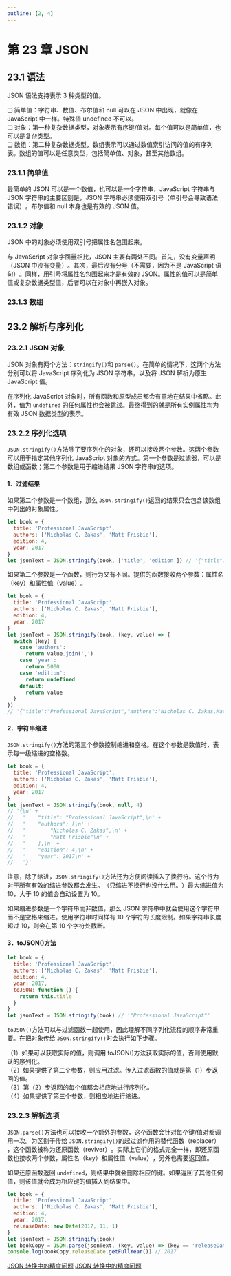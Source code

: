 ```yaml
---
outline: [2, 4]
---
```


# 第 23 章 JSON

## 23.1 语法

JSON 语法支持表示 3 种类型的值。

❑ 简单值：字符串、数值、布尔值和 null 可以在 JSON 中出现，就像在 JavaScript 中一样。特殊值 undefined 不可以。<br />
❑ 对象：第一种复杂数据类型，对象表示有序键/值对。每个值可以是简单值，也可以是复杂类型。<br />
❑ 数组：第二种复杂数据类型，数组表示可以通过数值索引访问的值的有序列表。数组的值可以是任意类型，包括简单值、对象，甚至其他数组。

### 23.1.1 简单值

最简单的 JSON 可以是一个数值，也可以是一个字符串，JavaScript 字符串与 JSON 字符串的主要区别是，JSON 字符串必须使用双引号（单引号会导致语法错误）​。布尔值和 null 本身也是有效的 JSON 值。

### 23.1.2 对象

JSON 中的对象必须使用双引号把属性名包围起来。

与 JavaScript 对象字面量相比，JSON 主要有两处不同。首先，没有变量声明（JSON 中没有变量）​。其次，最后没有分号（不需要，因为不是 JavaScript 语句）​。同样，用引号将属性名包围起来才是有效的 JSON。属性的值可以是简单值或复杂数据类型值，后者可以在对象中再嵌入对象。

### 23.1.3 数组

## 23.2 解析与序列化

### 23.2.1 JSON 对象

JSON 对象有两个方法：`stringify()`和 `parse()`。在简单的情况下，这两个方法分别可以将 JavaScript 序列化为 JSON 字符串，以及将 JSON 解析为原生 JavaScript 值。

在序列化 JavaScript 对象时，所有函数和原型成员都会有意地在结果中省略。此外，值为 `undefined` 的任何属性也会被跳过。最终得到的就是所有实例属性均为有效 JSON 数据类型的表示。

### 23.2.2 序列化选项

`JSON.stringify()`方法除了要序列化的对象，还可以接收两个参数。这两个参数可以用于指定其他序列化 JavaScript 对象的方式。第一个参数是过滤器，可以是数组或函数；第二个参数是用于缩进结果 JSON 字符串的选项。

#### 1．过滤结果

如果第二个参数是一个数组，那么 `JSON.stringify()`返回的结果只会包含该数组中列出的对象属性。

```javascript
let book = {
  title: 'Professional JavaScript',
  authors: ['Nicholas C. Zakas', 'Matt Frisbie'],
  edition: 4,
  year: 2017
}
let jsonText = JSON.stringify(book, ['title', 'edition']) // '{"title":"Professional JavaScript","edition":4}'
```

如果第二个参数是一个函数，则行为又有不同。提供的函数接收两个参数：属性名（key）和属性值（value）​。

```javascript
let book = {
  title: 'Professional JavaScript',
  authors: ['Nicholas C. Zakas', 'Matt Frisbie'],
  edition: 4,
  year: 2017
}
let jsonText = JSON.stringify(book, (key, value) => {
  switch (key) {
    case 'authors':
      return value.join(',')
    case 'year':
      return 5000
    case 'edition':
      return undefined
    default:
      return value
  }
})
// '{"title":"Professional JavaScript","authors":"Nicholas C. Zakas,Matt Frisbie","year":5000}'
```

#### 2．字符串缩进

`JSON.stringify()`方法的第三个参数控制缩进和空格。在这个参数是数值时，表示每一级缩进的空格数。

```javascript
let book = {
  title: 'Professional JavaScript',
  authors: ['Nicholas C. Zakas', 'Matt Frisbie'],
  edition: 4,
  year: 2017
}
let jsonText = JSON.stringify(book, null, 4)
// '{\n' +
//   '    "title": "Professional JavaScript",\n' +
//   '    "authors": [\n' +
//   '        "Nicholas C. Zakas",\n' +
//   '        "Matt Frisbie"\n' +
//   '    ],\n' +
//   '    "edition": 4,\n' +
//   '    "year": 2017\n' +
//   '}'
```

注意，除了缩进，`JSON.stringify()`方法还为方便阅读插入了换行符。这个行为对于所有有效的缩进参数都会发生。​（只缩进不换行也没什么用。​）最大缩进值为 10，大于 10 的值会自动设置为 10。

如果缩进参数是一个字符串而非数值，那么 JSON 字符串中就会使用这个字符串而不是空格来缩进。使用字符串时同样有 10 个字符的长度限制。如果字符串长度超过 10，则会在第 10 个字符处截断。

#### 3．toJSON()方法

```javascript
let book = {
  title: 'Professional JavaScript',
  authors: ['Nicholas C. Zakas', 'Matt Frisbie'],
  edition: 4,
  year: 2017,
  toJSON: function () {
    return this.title
  }
}
let jsonText = JSON.stringify(book) // '"Professional JavaScript"'
```

`toJSON()`方法可以与过滤函数一起使用，因此理解不同序列化流程的顺序非常重要。在把对象传给 `JSON.stringify()`时会执行如下步骤。

（1）如果可以获取实际的值，则调用 toJSON()方法获取实际的值，否则使用默认的序列化。<br />
（2）如果提供了第二个参数，则应用过滤。传入过滤函数的值就是第（1）步返回的值。<br />
（3）第（2）步返回的每个值都会相应地进行序列化。<br />
（4）如果提供了第三个参数，则相应地进行缩进。

### 23.2.3 解析选项

`JSON.parse()`方法也可以接收一个额外的参数，这个函数会针对每个键/值对都调用一次。为区别于传给 `JSON.stringify()`的起过滤作用的替代函数（replacer）​，这个函数被称为还原函数（reviver）​。实际上它们的格式完全一样，即还原函数也接收两个参数，属性名（key）和属性值（value）​，另外也需要返回值。

如果还原函数返回 `undefined`，则结果中就会删除相应的键。如果返回了其他任何值，则该值就会成为相应键的值插入到结果中。

```javascript
let book = {
  title: 'Professional JavaScript',
  authors: ['Nicholas C. Zakas', 'Matt Frisbie'],
  edition: 4,
  year: 2017,
  releaseDate: new Date(2017, 11, 1)
}
let jsonText = JSON.stringify(book)
let bookCopy = JSON.parse(jsonText, (key, value) => (key == 'releaseDate' ? new Date(value) : value))
console.log(bookCopy.releaseDate.getFullYear()) // 2017
```

[JSON 转换中的精度问题](../10.JSON%20转换中的精度问题.md)
<a href="https://blog.csdn.net/qq_36081714/article/details/148892015" v-if="false">JSON 转换中的精度问题</a>

